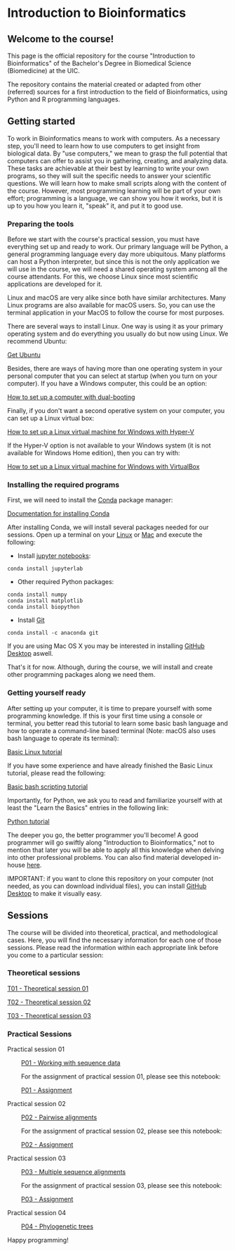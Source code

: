 # Introduction to Bioinformatics

## Welcome to the course!

This page is the official repository for the course "Introduction to Bioinformatics" of the Bachelor's Degree in Biomedical Science (Biomedicine) at the UIC.

The repository contains the material created or adapted from other (referred) sources for a first introduction to the field of Bioinformatics, using Python and R programming languages.

## Getting started

To work in Bioinformatics means to work with computers. As a necessary step, you'll need to learn how to use computers to get insight from biological data. By "use computers," we mean to grasp the full potential that computers can offer to assist you in gathering, creating, and analyzing data. These tasks are achievable at their best by learning to write your own programs, so they will suit the specific needs to answer your scientific questions. We will learn how to make small scripts along with the content of the course. However, most programming learning will be part of your own effort; programming is a language, we can show you how it works, but it is up to you how you learn it, "speak" it, and put it to good use.

### Preparing the tools

Before we start with the course's practical session, you must have everything set up and ready to work. Our primary language will be Python, a general programming language every day more ubiquitous. Many platforms can host a Python interpreter, but since this is not the only application we will use in the course, we will need a shared operating system among all the course attendants. For this, we choose Linux since most scientific applications are developed for it.

Linux and macOS are very alike since both have similar architectures. Many Linux programs are also available for macOS users. So, you can use the terminal application in your MacOS to follow the course for most purposes.

There are several ways to install Linux. One way is using it as your primary operating system and do everything you usually do but now using Linux. We recommend Ubuntu:

[Get Ubuntu](https://ubuntu.com/)

Besides, there are ways of having more than one operating system in your personal computer that you can select at startup (when you turn on your computer). If you have a Windows computer, this could be an option:

[How to set up a computer with dual-booting](https://itsfoss.com/install-ubuntu-1404-dual-boot-mode-windows-8-81-uefi/)

Finally, if you don't want a second operative system on your computer, you can set up a Linux virtual box:

[How to set up a Linux virtual machine for Windows with Hyper-V](https://www.thomasmaurer.ch/2019/06/how-to-create-an-ubuntu-vm-on-windows-10/)

If the Hyper-V option is not available to your Windows system (it is not available for Windows Home edition), then you can try with:

[How to set up a Linux virtual machine for Windows with VirtualBox](https://itsfoss.com/install-linux-in-virtualbox/)

### Installing the required programs

First, we will need to install the [Conda](https://docs.conda.io/en/latest/) package manager:

[Documentation for installing Conda](https://docs.conda.io/projects/conda/en/latest/user-guide/install/)

After installing Conda, we will install several packages needed for our sessions. Open up a terminal on your [Linux](https://www.lifewire.com/ways-to-open-a-terminal-console-window-using-ubuntu-4075024) or [Mac](https://www.howtogeek.com/682770/how-to-open-the-terminal-on-a-mac/) and execute the following:

* Install [jupyter notebooks](https://jupyter.org/install):
```
conda install jupyterlab
```
* Other required Python packages:
```
conda install numpy
conda install matplotlib
conda install biopython
```

* Install [Git](https://git-scm.com/)
```
conda install -c anaconda git
```

If you are using Mac OS X you may be interested in installing [GitHub Desktop](https://desktop.github.com) aswell.

That's it for now. Although, during the course, we will install and create other programming packages along we need them.

### Getting yourself ready

After setting up your computer, it is time to prepare yourself with some programming knowledge. If this is your first time using a console or terminal, you better read this tutorial to learn some basic bash language and how to operate a command-line based terminal (Note: macOS also uses bash language to operate its terminal):

[Basic Linux tutorial](https://ryanstutorials.net/linuxtutorial/)

If you have some experience and have already finished the Basic Linux tutorial, please read the following:

[Basic bash scripting tutorial](https://ryanstutorials.net/bash-scripting-tutorial/)

Importantly, for Python, we ask you to read and familiarize yourself with at least the "Learn the Basics" entries in the following link:

[Python tutorial](https://www.learnpython.org/en/)

The deeper you go, the better programmer you'll become! A good programmer will go swiftly along "Introduction to Bioinformatics," not to mention that later you will be able to apply all this knowledge when delving into other professional problems. You can also find material developed in-house [here](https://github.com/Biocomputing-Teaching/Learning-Python-for-Biocomputing).

IMPORTANT: if you want to clone this repository on your computer (not needed, as you can download individual files), you can install [GitHub Desktop](https://desktop.github.com) to make it visually easy.

## Sessions

The course will be divided into theoretical, practical, and methodological cases. Here, you will find the necessary information for each one of those sessions. Please read the information within each appropriate link before you come to a particular session:

### Theoretical sessions

[T01 - Theoretical session 01](https://github.com/Biocomputing-Teaching/Introduction-to-Bioinformatics/tree/main/theoretical/T01%20Introduction)

[T02 - Theoretical session 02](https://github.com/Biocomputing-Teaching/Introduction-to-Bioinformatics/tree/main/theoretical/T02%20Databases)

[T03 - Theoretical session 03](https://github.com/Biocomputing-Teaching/Introduction-to-Bioinformatics/tree/main/theoretical/T03%20Pairwise%20Alignments)

### Practical Sessions

Practical session 01 

&nbsp; &nbsp; &nbsp; &nbsp; [P01 - Working with sequence data](https://github.com/Biocomputing-Teaching/Introduction-to-Bioinformatics/tree/main/practical/P01)

&nbsp; &nbsp; &nbsp; &nbsp; For the assignment of practical session 01, please see this notebook:

&nbsp; &nbsp; &nbsp; &nbsp; [P01 - Assignment](https://github.com/Biocomputing-Teaching/Introduction-to-Bioinformatics/blob/main/practical/P01/assignment/assignment_instructions.ipynb)


Practical session 02

&nbsp; &nbsp; &nbsp; &nbsp; [P02 - Pairwise alignments](https://github.com/Biocomputing-Teaching/Introduction-to-Bioinformatics/tree/main/practical/P02)

&nbsp; &nbsp; &nbsp; &nbsp; For the assignment of practical session 02, please see this notebook:

&nbsp; &nbsp; &nbsp; &nbsp; [P02 - Assignment](https://github.com/Biocomputing-Teaching/Introduction-to-Bioinformatics/blob/main/practical/P02/assignment/assignment_instructions.ipynb)

Practical session 03

&nbsp; &nbsp; &nbsp; &nbsp; [P03 - Multiple sequence alignments](https://github.com/Biocomputing-Teaching/Introduction-to-Bioinformatics/tree/main/practical/P03)

&nbsp; &nbsp; &nbsp; &nbsp; For the assignment of practical session 03, please see this notebook:

&nbsp; &nbsp; &nbsp; &nbsp; [P03 - Assignment](https://github.com/Biocomputing-Teaching/Introduction-to-Bioinformatics/blob/main/practical/P03/assignment/assignment_instructions.ipynb)

Practical session 04

&nbsp; &nbsp; &nbsp; &nbsp; [P04 - Phylogenetic trees](https://github.com/Biocomputing-Teaching/Introduction-to-Bioinformatics/tree/main/practical/P04)

Happy programming!

